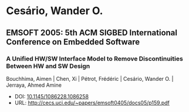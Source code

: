 # Cesário, Wander O.

## EMSOFT 2005: 5th ACM SIGBED International Conference on Embedded Software

### A Unified HW/SW Interface Model to Remove Discontinuities Between HW and SW Design
Bouchhima, Aimen | Chen, Xi | Pétrot, Frédéric | Cesário, Wander O. | Jerraya, Ahmed Amine
* DOI: [10.1145/1086228.1086258](https://doi.org/10.1145/1086228.1086258)
* URL: <http://cecs.uci.edu/~papers/emsoft0405/docs05/p159.pdf>


